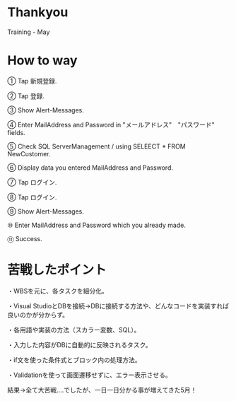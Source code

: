 # Thankyou
Training - May
# How to way
① Tap 新規登録.

② Tap 登録.

③ Show Alert-Messages.

④ Enter MailAddress and Password in "メールアドレス"　"パスワード" fields. 

⑤ Check SQL ServerManagement / using SELEECT * FROM NewCustomer.

⑥ Display data you entered MailAddress and Password.

⑦ Tap ログイン.

⑧ Tap ログイン.

⑨ Show Alert-Messages.

⑩ Enter MailAddress and Password which you already made.

⑪ Success.

# 苦戦したポイント

・WBSを元に、各タスクを細分化。

・Visual StudioとDBを接続→DBに接続する方法や、どんなコードを実装すれば良いのかが分からず。

・各用語や実装の方法（スカラー変数、SQL）。

・入力した内容がDBに自動的に反映されるタスク。

・if文を使った条件式とブロック内の処理方法。

・Validationを使って画面遷移せずに、エラー表示させる。

結果→全て大苦戦....でしたが、一日一日分かる事が増えてきた5月！

